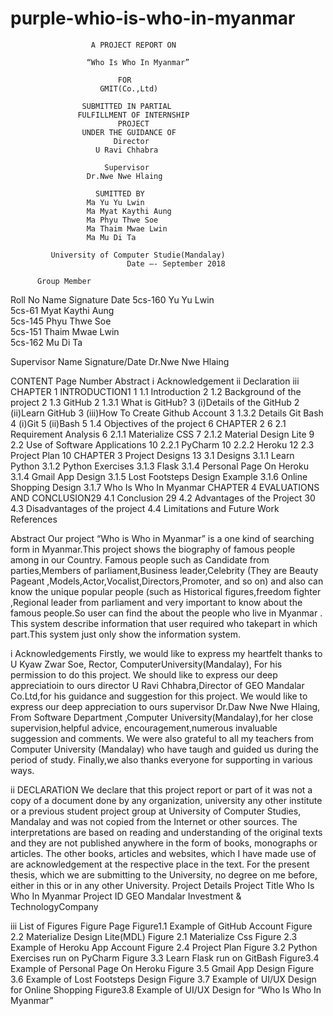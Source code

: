 # purple-whio-is-who-in-myanmar

                      A PROJECT REPORT ON
                      
                     “Who Is Who In Myanmar”
                     
                            FOR
                        GMIT(Co.,Ltd)
                        
                    SUBMITTED IN PARTIAL
                   FULFILLMENT OF INTERNSHIP
                            PROJECT
                    UNDER THE GUIDANCE OF
                           Director
                       U Ravi Chhabra
                       
                         Supervisor
                     Dr.Nwe Nwe Hlaing
                     
                       SUMITTED BY
                     Ma Yu Yu Lwin
                     Ma Myat Kaythi Aung
                     Ma Phyu Thwe Soe
                     Ma Thaim Mwae Lwin
                     Ma Mu Di Ta
                     
             University of Computer Studie(Mandalay)
                              Date –- September 2018

          Group Member
 Roll No  	Name          	Signature	Date
5cs-160   	Yu Yu Lwin		
5cs-61	   Myat Kaythi Aung		
5cs-145  	Phyu Thwe Soe		
5cs-151 	Thaim Mwae Lwin		
5cs-162	  Mu Di Ta		

Supervisor Name                                           Signature/Date
Dr.Nwe Nwe Hlaing





















CONTENT
                                                                    Page Number
Abstract   	                                                              	i
Acknowledgement	                                                        	 ii
Declaration	                                                              iii
CHAPTER 1                                                           INTRODUCTION1                       1
1.1      Introduction                                                              2
1.2      Background of the project                                         2
1.3      GitHub                                                                       2
1.3.1 What is GitHub?		                              3
(i)Details of the GitHub                                    2
(ii)Learn GitHub                                               3
(iii)How To Create Github Account                3
1.3.2 Details Git Bash                                               4
(i)Git            							    5
(ii)Bash                                                             5
1.4      Objectives of the project 				            6
CHAPTER 2                                  6
2.1     Requirement Analysis                                              6
2.1.1 Materialize CSS                           7
2.1.2 Material Design Lite                    9
2.2    Use of Software Applications                10
2.2.1 PyCharm                                       10
2.2.2 Heroku                                         12
2.3   Project Plan                                     10
CHAPTER 3      Project Designs                                  13
3.1 Designs
3.1.1 Learn Python
3.1.2 Python Exercises
3.1.3 Flask
3.1.4 Personal Page On Heroku
3.1.4 Gmail App Design
3.1.5 Lost Footsteps Design Example
3.1.6 Online Shopping Design
3.1.7 Who Is Who In Myanmar
CHAPTER 4   EVALUATIONS AND CONCLUSION29
4.1 Conclusion  29
4.2 Advantages of the Project  30
4.3 Disadvantages of the project
4.4 Limitations and Future Work
References

Abstract
Our project  “Who is Who in Myanmar” is a  one kind of searching  form in Myanmar.This project shows the biography of famous people among in our Country.
Famous people such as Candidate from parties,Members of parliament,Business leader,Celebrity (They are  Beauty Pageant ,Models,Actor,Vocalist,Directors,Promoter, and so on) and also can know the unique popular people (such as Historical figures,freedom fighter ,Regional leader from  parliament and very important to know about the  famous people.So user can find the about the people who live in Myanmar .
This system describe information that user required who takepart in which part.This system just only show the information  system.













i
Acknowledgements
Firstly, we would like to express my heartfelt thanks to  U Kyaw Zwar Soe, Rector, ComputerUniversity(Mandalay), For  his permission to do this project.
We should like to express our deep appreciatioin to ours director  U Ravi Chhabra,Director of GEO Mandalar Co.Ltd,for his guidance and suggestion for this project.
We would like to express our deep appreciation to ours supervisor Dr.Daw Nwe Nwe Hlaing, From Software Department ,Computer University(Mandalay),for her close supervision,helpful advice, encouragement,numerous invaluable suggession and comments.
We were also grateful to all my teachers from Computer University (Mandalay) who have taugh and guided us during the period of study.
Finally,we also thanks everyone for supporting  in various ways.











ii
DECLARATION
We declare that this project report or part of it was not a copy of a document done by any organization, university any other institute or a previous student project group at University of Computer Studies, Mandalay and was not copied from the Internet or other sources.
The interpretations are based on reading and understanding of the original texts and they are not published anywhere in the form of books, monographs or articles. The other books, articles and websites, which I have made use of are acknowledgement at the respective place in the text. For the present thesis, which we are submitting to the University, no degree on me before, either in this or in any other University.
Project Details
Project Title	Who Is Who In Myanmar
Project ID	GEO Mandalar Investment & TechnologyCompany





iii
List of Figures
Figure                                                                        Page
Figure1.1  Example of GitHub Account
Figure 2.2 Materialize Design Lite(MDL)
Figure 2.1 Materialize Css
Figure 2.3 Example of Heroku App Account
Figure 2.4 Project Plan
Figure 3.2 Python Exercises run on PyCharm
Figure 3.3 Learn Flask run on GitBash
Figure3.4 Example of Personal Page On Heroku
Figure 3.5 Gmail App Design
Figure 3.6 Example of Lost Footsteps Design
Figure 3.7 Example of UI/UX Design for Online Shopping
Figure3.8 Example of UI/UX Design for “Who Is Who In
Myanmar”







 
